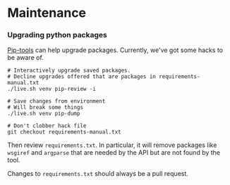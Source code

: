 # Maintenance

### Upgrading python packages

[Pip-tools](https://github.com/nvie/pip-tools) can help upgrade packages.
Currently, we've got some hacks to be aware of.


```
# Interactively upgrade saved packages.
# Decline upgrades offered that are packages in requirements-manual.txt
./live.sh venv pip-review -i

# Save changes from environment
# Will break some things
./live.sh venv pip-dump

# Don't clobber hack file
git checkout requirements-manual.txt
```

Then review `requirements.txt`. In particular, it will remove packages like `wsgiref` and `argparse` that are needed by the API but are not found by the tool.

Changes to `requirements.txt` should always be a pull request.

